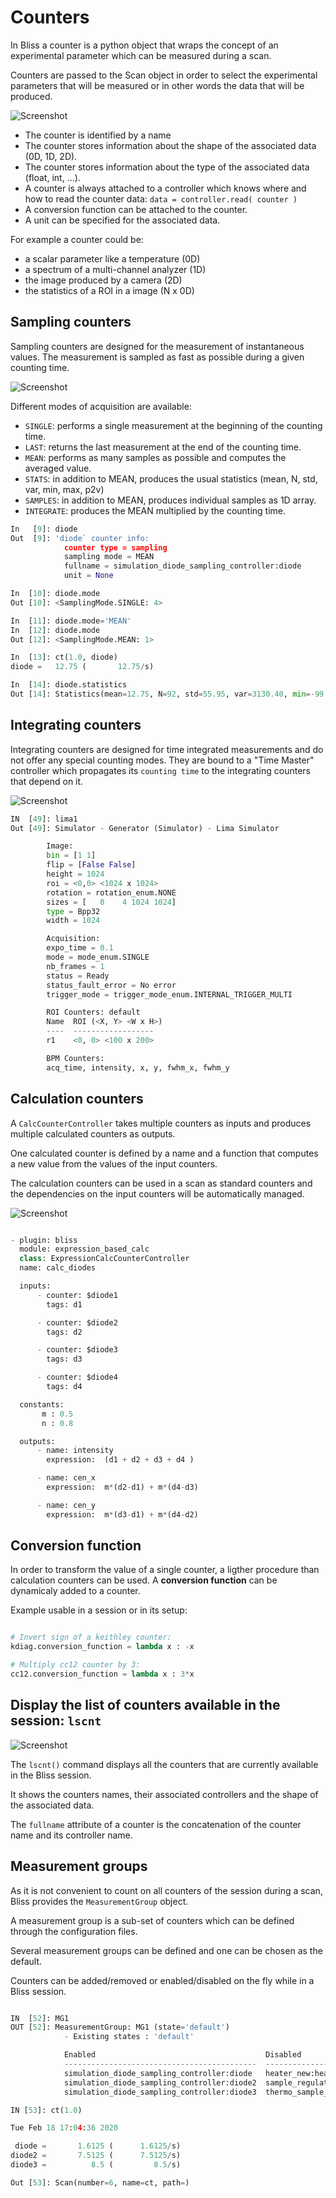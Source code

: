 # Counters

In Bliss a counter is a python object that wraps the concept of an experimental
parameter which can be measured during a scan.

Counters are passed to the Scan object in order to select the experimental
parameters that will be measured or in other words the data that will be
produced.

![Screenshot](img/BaseCnt.png)

* The counter is identified by a name
* The counter stores information about the shape of the associated data (0D, 1D, 2D).
* The counter stores information about the type of the associated data (float, int, ...).
* A counter is always attached to a controller which knows where and how to read
  the counter data: `data = controller.read( counter )`
* A conversion function can be attached to the counter.
* A unit can be specified for the associated data.



For example a counter could be:

* a scalar parameter like a temperature (0D)
* a spectrum of a multi-channel analyzer (1D)
* the image produced by a camera (2D)
* the statistics of a ROI in a image (N x 0D)


## Sampling counters

Sampling counters are designed for the measurement of instantaneous values.
The measurement is sampled as fast as possible during a given counting time.

![Screenshot](img/SampCnt.PNG)


Different modes of acquisition are available:

* `SINGLE`: performs a single measurement at the beginning of the counting time.
* `LAST`: returns the last measurement at the end of the counting time.
* `MEAN`: performs as many samples as possible and computes the averaged value.
* `STATS`: in addition to MEAN, produces the usual statistics (mean, N, std, var, min, max, p2v)
* `SAMPLES`: in addition to MEAN, produces individual samples as 1D array.
* `INTEGRATE`: produces the MEAN multiplied by the counting time.

```python
In   [9]: diode
Out  [9]: 'diode` counter info:
            counter type = sampling
            sampling mode = MEAN
            fullname = simulation_diode_sampling_controller:diode
            unit = None

In  [10]: diode.mode
Out [10]: <SamplingMode.SINGLE: 4>

In  [11]: diode.mode='MEAN'
In  [12]: diode.mode
Out [12]: <SamplingMode.MEAN: 1>

In  [13]: ct(1.0, diode)
diode =   12.75 (       12.75/s)

In  [14]: diode.statistics
Out [14]: Statistics(mean=12.75, N=92, std=55.95, var=3130.40, min=-99.0, max=100.0)
```


## Integrating counters

Integrating counters are designed for time integrated measurements and do not
offer any special counting modes.  They are bound to a "Time Master" controller
which propagates its `counting time` to the integrating counters that depend on
it.

![Screenshot](img/IntCnt.PNG)

```python
IN  [49]: lima1
Out [49]: Simulator - Generator (Simulator) - Lima Simulator

        Image:
        bin = [1 1]
        flip = [False False]
        height = 1024
        roi = <0,0> <1024 x 1024>
        rotation = rotation_enum.NONE
        sizes = [   0    4 1024 1024]
        type = Bpp32
        width = 1024

        Acquisition:
        expo_time = 0.1
        mode = mode_enum.SINGLE
        nb_frames = 1
        status = Ready
        status_fault_error = No error
        trigger_mode = trigger_mode_enum.INTERNAL_TRIGGER_MULTI

        ROI Counters: default
        Name  ROI (<X, Y> <W x H>)
        ----  ------------------
        r1    <0, 0> <100 x 200>

        BPM Counters:
        acq_time, intensity, x, y, fwhm_x, fwhm_y

```



## Calculation counters

A `CalcCounterController` takes multiple counters as inputs and produces
multiple calculated counters as outputs.

One calculated counter is defined by a name and a function that computes a new
value from the values of the input counters.

The calculation counters can be used in a scan as standard counters and the
dependencies on the input counters will be automatically managed.

![Screenshot](img/CalcCnt.PNG)

```python

- plugin: bliss
  module: expression_based_calc
  class: ExpressionCalcCounterController
  name: calc_diodes

  inputs:
      - counter: $diode1
        tags: d1

      - counter: $diode2
        tags: d2

      - counter: $diode3
        tags: d3

      - counter: $diode4
        tags: d4

  constants:
       m : 0.5
       n : 0.8

  outputs:
      - name: intensity
        expression:  (d1 + d2 + d3 + d4 )

      - name: cen_x
        expression:  m*(d2-d1) + m*(d4-d3)

      - name: cen_y
        expression:  m*(d3-d1) + m*(d4-d2)


```


## Conversion function

In order to transform the value of a single counter, a ligther procedure than
calculation counters can be used. A **conversion function** can be dynamicaly
added to a counter.

Example usable in a session or in its setup:
```python

# Invert sign of a keithley counter:
kdiag.conversion_function = lambda x : -x

# Multiply cc12 counter by 3:
cc12.conversion_function = lambda x : 3*x
```




## Display the list of counters available in the session: `lscnt`

![Screenshot](img/lscnt.png)

The `lscnt()` command displays all the counters that are currently available in
the Bliss session.

It shows the counters names, their associated controllers and the shape of the
associated data.

The `fullname` attribute of a counter is the concatenation of the counter name
and its controller name.


## Measurement groups

As it is not convenient to count on all counters of the session during a scan,
Bliss provides the `MeasurementGroup` object.

A measurement group is a sub-set of counters which can be defined through the
configuration files.

Several measurement groups can be defined and one can be chosen as the default.

Counters can be added/removed or enabled/disabled on the fly while in a Bliss
session.

```python

IN  [52]: MG1
OUT [52]: MeasurementGroup: MG1 (state='default')
            - Existing states : 'default'

            Enabled                                      Disabled
            -------------------------------------------  -------------------------------------------
            simulation_diode_sampling_controller:diode   heater_new:heater_new_counter
            simulation_diode_sampling_controller:diode2  sample_regulation_new:sample_regulation_new_setpoint
            simulation_diode_sampling_controller:diode3  thermo_sample_new:thermo_sample_new_counter

IN [53]: ct(1.0)

Tue Feb 18 17:04:36 2020

 diode =       1.6125 (      1.6125/s)
diode2 =       7.5125 (      7.5125/s)
diode3 =          8.5 (         8.5/s)

Out [53]: Scan(number=6, name=ct, path=)

```
